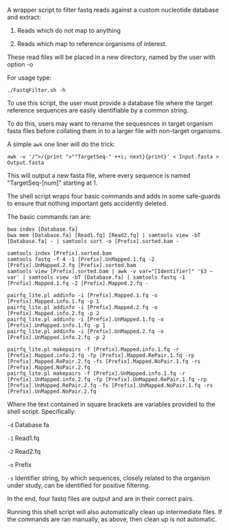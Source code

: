 A wrapper script to filter fastq reads against a custom nucleotide database and extract:

1. Reads which do not map to anything

2. Reads which map to reference organisms of interest.

These read files will be placed in a new directory, named by the user with option -o

For usage type:

    ./FastqFilter.sh -h

To use this script, the user must provide a database file where the target reference sequences are easily identifiable by a common string.

To do this, users may want to rename the sequesnces in target organism fasta files before collating them in to a larger file with non-target organisms.

A simple `awk` one liner will do the trick:

```
awk -v '/^>/{print ">""TargetSeq-" ++i; next}{print}' < Input.fasta > Output.fasta
```

This will output a new fasta file, where every sequence is named "TargetSeq-[num]" starting at 1.


The shell script wraps four basic commands and adds in some safe-guards to ensure that nothing important gets accidently deleted.

The basic commands ran are:

```
bwa index [Database.fa] 
bwa mem [Database.fa] [Read1.fq] [Read2.fq] | samtools view -bT [Database.fa] - | samtools sort -o [Prefix].sorted.bam -

samtools index [Prefix].sorted.bam
samtools fastq -f 4 -1 [Prefix].UnMapped.1.fq -2 [Prefix].UnMapped.2.fq [Prefix].sorted.bam
samtools view [Prefix].sorted.bam | awk -v var="[Identifier]" '$3 ~ var' | samtools view -bT [Database.fa] | samtools fastq -1 [Prefix].Mapped.1.fq -2 [Prefix].Mapped.2.fq -

pairfq_lite.pl addinfo -i [Prefix].Mapped.1.fq -o [Prefix].Mapped.info.1.fq -p 1
pairfq_lite.pl addinfo -i [Prefix].Mapped.2.fq -o [Prefix].Mapped.info.2.fq -p 2
pairfq_lite.pl addinfo -i [Prefix].UnMapped.1.fq -o [Prefix].UnMapped.info.1.fq -p 1
pairfq_lite.pl addinfo -i [Prefix].UnMapped.2.fq -o [Prefix].UnMapped.info.2.fq -p 2

pairfq_lite.pl makepairs -f [Prefix].Mapped.info.1.fq -r [Prefix].Mapped.info.2.fq -fp [Prefix].Mapped.RePair.1.fq -rp [Prefix].Mapped.RePair.2.fq -fs [Prefix].Mapped.NoPair.1.fq -rs [Prefix].Mapped.NoPair.2.fq
pairfq_lite.pl makepairs -f [Prefix].UnMapped.info.1.fq -r [Prefix].UnMapped.info.2.fq -fp [Prefix].UnMapped.RePair.1.fq -rp [Prefix].UnMapped.RePair.2.fq -fs [Prefix].UnMapped.NoPair.1.fq -rs [Prefix].UnMapped.NoPair.2.fq
```

Where the text contained in square brackets are variables provided to the shell script. Specifically:

`-d` Database.fa

`-1` Read1.fq

`-2` Read2.fq

`-o` Prefix

`-s` Identifier string, by which sequences, closely related to the organism under study, can be identified for positive filtering.

In the end, four fastq files are output and are in their correct pairs.

Running this shell script will also automatically clean up intermediate files. If the commands are ran manually, as above, then clean up is not automatic. 


